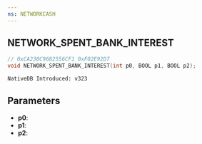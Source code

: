 ```yaml
---
ns: NETWORKCASH
---
```

## NETWORK_SPENT_BANK_INTEREST

```c
// 0xCA230C9682556CF1 0xF02E92D7
void NETWORK_SPENT_BANK_INTEREST(int p0, BOOL p1, BOOL p2);
```

```
NativeDB Introduced: v323
```

## Parameters
* **p0**:
* **p1**:
* **p2**:
